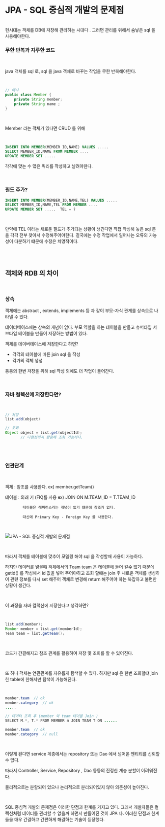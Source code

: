 # JPA - SQL 중심적 개발의 문제점

<br/>
현시대는 객체를 DB에 저장해 관리하는 시대다 . 그러면 관리를 위해서 숨낳은 sql 을 사용해야한다.

<br/>


### 무한 반복과 지루한 코드

<br/>

java 객체를 sql 로, sql 을 java 객체로 바꾸는 작업을 무한 반복해야한다.

<br/>

```java
// 예시
public class Member {
	private String member;
	private String name ;
}
```

<br/>

Member 라는 객체가 있다면 CRUD 를 위해

<br/>

```sql
INSERT INTO MEMBER(MEMBER_ID,NAME) VALUES .....
SELECT MEMBER_ID,NAME FROM MEMBER ....
UPDATE MEMBER SET .....
```

각각에 맞는 수 많은 쿼리를 작성하고 날려야한다.

<br/>

### 필드 추가?

```sql
INSERT INTO MEMBER(MEMBER_ID,NAME,TEL) VALUES .....
SELECT MEMBER_ID,NAME,TEL FROM MEMBER ....
UPDATE MEMBER SET .....  TEL = ?
```

<br/>

만약에 TEL 이라는 새로운 필드가 추가되는 상황이 생긴다면 직접 작성해 놓은 sql 문을 각각 전부 찾아서 수정해주어야한다. 결국에는 수정 작업에서 일어나는 오류의 가능성이 다분하기 떄문에 수정은 치명적이다.

<br/>
<br/>

## 객체와 RDB 의 차이

<br/>

### 상속

객체에는 abstract , extends, implements 등 과 같이 부모-자식 관계를 상속으로 나타낼 수 있다.

데이터베이스에는 상속의 개념이 없다. 부모 역할을 하는 테이블을 만들고 슈퍼타입 서브타입 테이블을 만들어 저장하는 방법이 있다.

객체를 데이버테이스에 저장한다고 하면?

- 각각의 테이블에 따른 join sql 을 작성
- 각가의 객체 생성

등등의 한번 저장을 위해 sql 작성 외에도 더 작업이 들어간다.

<br/>

### 자바 컬렉션에 저장한다면?

<br/>

```java
// 저장
list.add(object)

// 조회
Object object = list.get(objectId);
       // 다형성까지 활용해 조회 가능하다.

```

<br/>
<br/>

### 연관관계

<br/>

객체 : 참조를 사용한다. ex) member.getTeam()

테이블 : 외래 키 (FK)를 사용 ex) JOIN ON M.TEAM_ID = T.TEAM_ID

            테이블은 레퍼런스라는 개념이 없기 떄문에 참조가 없다.

            대신에 Primary Key - Foreign Key 를 사용한다.

<br/>

![JPA - SQL 중심적 개발의 문제점 ](https://github.com/user-attachments/assets/ab21aec3-f141-4895-b578-13d25ab91de4)


<br/>

따라서 객체를 테이블에 맞추어 모델링 해야 sql 을 작성할때 사용이 가능하다.

하지만 데이터를 넣을떄 객체에서의 Team team 은 테이블에 들어 갈수 없기 때문에 getid() 를 작성해서 id 값을 넣어 주어야하고 조회 할떄는 join 후 새로운 객체를 생성하여 관련 정보를 다시 set 해주어 객체로 변경해 return 해주어야 하는 복잡하고 불편한 상황이 생긴다.

<br/>

이 과정을 자바 컬랙션에 저장한다고 생각하면?

<br/>

```java
list.add(member);
Member member = list.get(memberId);
Team team = list.getTeam();
```

<br/>

코드가 간결해지고 참조 관계를 활용하여 저장 및 조회를 할 수 있어진다.

<br/>

또 하나 객체는 연관관계를 자유롭게 탐색할 수 있다. 하지만 sql 은 한번 조회할떄 join 한 table에 한해서만 탐색이 가능해진다.

<br/>

```java
member.team  // ok
member.category  // ok
.....

// 데이터 조회 후 (member 와 team 테이블 Join )
SELECT M.*, T.* FROM MEMBER m JOIN TEAM T ON ......

member.team  // ok
member.category  // null
```

<br/>

이렇게 된다면 service 계층에서는 repository 또는 Dao 에서 넘어온 엔티티를 신뢰할 수 없다.

따라서 Controller, Service, Repository , Dao 등등의 진정한 계층 분할이 어려워진다.

물리적으로는 분할되어 있으나 논리적으로 분리되어있지 않아 의존성이 높아진다.

<br/>

SQL 중심적 개발의 문제점은 이러한 단점과 한계를 가지고 있다. 그래서 개발자들은 컬랙션처럼 데이터를 관리할 수 없을까 하면서 만들어진 것이 JPA 다. 이러한 단점과 한계들을 매우 간결하고 간편하게 해결하는 기술이 등장했다.
